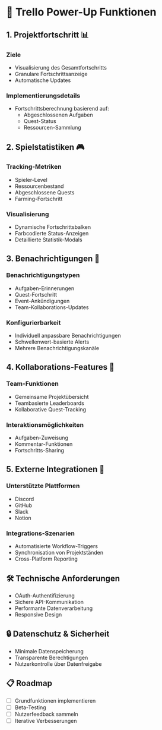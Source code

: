 # 🚀 Trello Power-Up Funktionen

## 1. Projektfortschritt 📊
### Ziele
- Visualisierung des Gesamtfortschritts
- Granulare Fortschrittsanzeige
- Automatische Updates

### Implementierungsdetails
- Fortschrittsberechnung basierend auf:
  * Abgeschlossenen Aufgaben
  * Quest-Status
  * Ressourcen-Sammlung

## 2. Spielstatistiken 🎮
### Tracking-Metriken
- Spieler-Level
- Ressourcenbestand
- Abgeschlossene Quests
- Farming-Fortschritt

### Visualisierung
- Dynamische Fortschrittsbalken
- Farbcodierte Status-Anzeigen
- Detaillierte Statistik-Modals

## 3. Benachrichtigungen 🔔
### Benachrichtigungstypen
- Aufgaben-Erinnerungen
- Quest-Fortschritt
- Event-Ankündigungen
- Team-Kollaborations-Updates

### Konfigurierbarkeit
- Individuell anpassbare Benachrichtigungen
- Schwellenwert-basierte Alerts
- Mehrere Benachrichtigungskanäle

## 4. Kollaborations-Features 🤝
### Team-Funktionen
- Gemeinsame Projektübersicht
- Teambasierte Leaderboards
- Kollaborative Quest-Tracking

### Interaktionsmöglichkeiten
- Aufgaben-Zuweisung
- Kommentar-Funktionen
- Fortschritts-Sharing

## 5. Externe Integrationen 🔗
### Unterstützte Plattformen
- Discord
- GitHub
- Slack
- Notion

### Integrations-Szenarien
- Automatisierte Workflow-Triggers
- Synchronisation von Projektständen
- Cross-Platform Reporting

## 🛠 Technische Anforderungen
- OAuth-Authentifizierung
- Sichere API-Kommunikation
- Performante Datenverarbeitung
- Responsive Design

## 🔒 Datenschutz & Sicherheit
- Minimale Datenspeicherung
- Transparente Berechtigungen
- Nutzerkontrolle über Datenfreigabe

## 📋 Roadmap
- [ ] Grundfunktionen implementieren
- [ ] Beta-Testing
- [ ] Nutzerfeedback sammeln
- [ ] Iterative Verbesserungen
